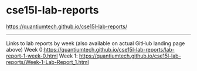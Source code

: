 # cse15l-lab-reports
https://quantiumtech.github.io/cse15l-lab-reports/

---

Links to lab reports by week (also available on actual GitHub landing page above)
Week 0:https://quantiumtech.github.io/cse15l-lab-reports/lab-report-1-week-0.html
Week 1: https://quantiumtech.github.io/cse15l-lab-reports/Week-1-Lab-Report_1.html
